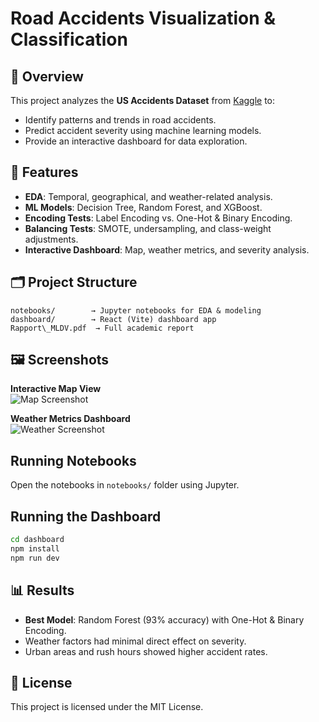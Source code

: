 # Road Accidents Visualization & Classification

## 📌 Overview
This project analyzes the **US Accidents Dataset** from [Kaggle](https://www.kaggle.com/datasets/sobhanmoosavi/us-accidents) to:
- Identify patterns and trends in road accidents.
- Predict accident severity using machine learning models.
- Provide an interactive dashboard for data exploration.

## 🚀 Features
- **EDA**: Temporal, geographical, and weather-related analysis.
- **ML Models**: Decision Tree, Random Forest, and XGBoost.
- **Encoding Tests**: Label Encoding vs. One-Hot & Binary Encoding.
- **Balancing Tests**: SMOTE, undersampling, and class-weight adjustments.
- **Interactive Dashboard**: Map, weather metrics, and severity analysis.

## 🗂 Project Structure
```
notebooks/        → Jupyter notebooks for EDA & modeling
dashboard/        → React (Vite) dashboard app
Rapport\_MLDV.pdf  → Full academic report
````

## 🖼 Screenshots

**Interactive Map View**  
![Map Screenshot](screenshots/map_view.png)

**Weather Metrics Dashboard**  
![Weather Screenshot](screenshots/weather_dashboard.png)


## Running Notebooks

Open the notebooks in `notebooks/` folder using Jupyter.

## Running the Dashboard

```bash
cd dashboard
npm install
npm run dev
```

## 📊 Results

* **Best Model**: Random Forest (93% accuracy) with One-Hot & Binary Encoding.
* Weather factors had minimal direct effect on severity.
* Urban areas and rush hours showed higher accident rates.

## 📄 License

This project is licensed under the MIT License.
